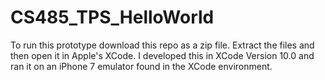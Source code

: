 # CS485_TPS_HelloWorld
To run this prototype download this repo as a zip file. Extract the files and then open it in Apple's XCode. I developed this in XCode Version 10.0 and ran it on an iPhone 7 emulator found in the XCode environment. 
